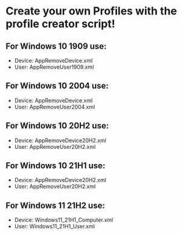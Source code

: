# Create your own Profiles with the profile creator script! 


## For Windows 10 1909 use:
* Device: AppRemoveDevice.xml
* User: AppRemoveUser1909.xml


## For Windows 10 2004 use:
* Device: AppRemoveDevice.xml
* User: AppRemoveUser2004.xml

## For Windows 10 20H2 use:
* Device: AppRemoveDevice20H2.xml
* User: AppRemoveUser20H2.xml

## For Windows 10 21H1 use:
* Device: AppRemoveDevice20H2.xml
* User: AppRemoveUser20H2.xml

## For Windows 11 21H2 use:
* Device: Windows11_21H1_Computer.xml
* User: Windows11_21H1_User.xml
